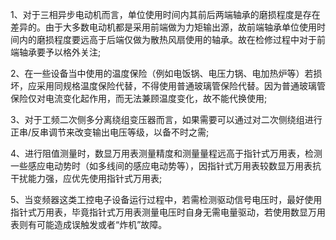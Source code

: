 1、对于三相异步电动机而言，单位使用时间内其前后两端轴承的磨损程度是存在差异的。由于大多数电动机都是采用前端做为力矩输出源，故前端轴承单位使用时间内的磨损程度要远高于后端仅做为散热风扇使用的轴承。故在检修过程中对于前端轴承要予以格外关注;

2、在一些设备当中使用的温度保险（例如电饭锅、电压力锅、电加热炉等）若损坏，应采用同规格温度保险代替，不得使用普通玻璃管保险代替。因为普通玻璃管保险仅对电流变化起作用，而无法兼顾温度变化，故不能代换使用;

3、对于工频二次侧多分离绕组变压器而言，如果需要可以通过对二次侧绕组进行正串/反串调节来改变输出电压等级，以备不时之需;

4、进行阻值测量时，数显万用表测量精度和测量量程远高于指针式万用表，检测一些感应电动势时（如多线间的感应电动势等），因指针式万用表较数显万用表抗干扰能力强，应优先使用指针式万用表;

5、当变频器这类工控电子设备运行过程中，若需检测驱动信号电压时，最好使用指针式万用表，毕竟指针式万用表测量电压时自身无需电量驱动，若使用数显万用表则有可能造成误触发或者“炸机”故障。


